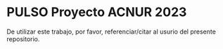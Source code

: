 # PULSO Proyecto ACNUR 2023

De utilizar este trabajo, por favor, referenciar/citar al usurio del presente repositorio.
